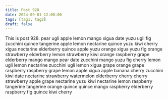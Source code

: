 ```yaml
---
title: Post 928
date: 2024-09-01 12:00:00
tags: [tag1, tag2]
draft: false
---
```

This is post 928.
pear
ugli
apple
lemon
mango
xigua
date
yuzu
ugli
fig
zucchini
quince
tangerine
apple
lemon
nectarine
quince
yuzu
kiwi
cherry
xigua
nectarine
elderberry
quince
apple
yuzu
orange
xigua
yuzu
fig
orange
strawberry
elderberry
lemon
strawberry
kiwi
orange
raspberry
grape
elderberry
mango
mango
pear
date
zucchini
mango
yuzu
fig
cherry
lemon
ugli
lemon
nectarine
zucchini
ugli
lemon
xigua
grape
orange
grape
raspberry
raspberry
grape
lemon
apple
xigua
apple
banana
cherry
zucchini
kiwi
date
nectarine
strawberry
watermelon
elderberry
cherry
cherry
strawberry
apple
grape
nectarine
yuzu
kiwi
nectarine
lemon
raspberry
tangerine
tangerine
orange
quince
quince
mango
raspberry
elderberry
raspberry
fig
quince
kiwi
cherry
